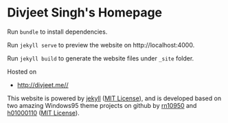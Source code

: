 # Divjeet Singh's Homepage

Run `bundle` to install dependencies.

Run `jekyll serve` to preview the website on http://localhost:4000.

Run `jekyll build` to generate the website files under `_site` folder.

Hosted on
* http://divjeet.me//

This website is powered by <a href="https://jekyllrb.com/" target="_blank">jekyll</a> (<a href="https://github.com/jekyll/jekyll/blob/master/LICENSE" target="_blank">MIT License</a>), and is developed based on two amazing Windows95 theme projects on github by <a href="https://github.com/rn10950/Windows95-HTML" target="_blank">rn10950</a> and <a href="https://github.com/h01000110/windows-95" target="_blank">h01000110</a> (<a href="https://github.com/h01000110/windows-95/blob/master/LICENSE" target="_blank">MIT License</a>).
